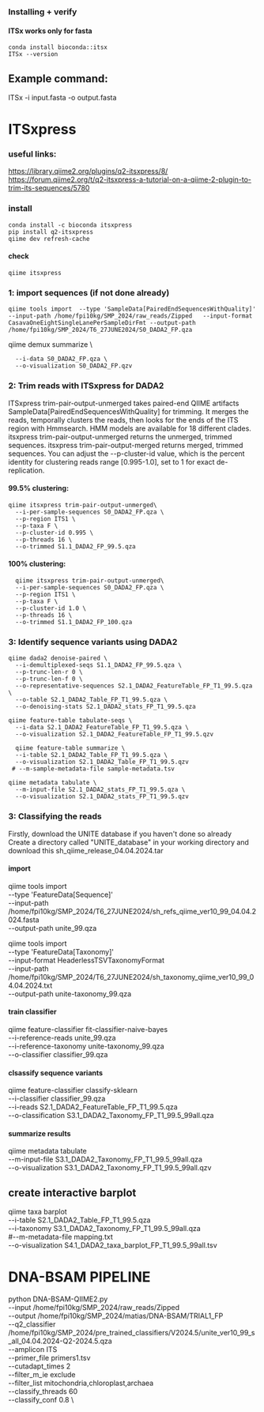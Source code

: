 ### Installing + verify 

#### ITSx works only for fasta
    conda install bioconda::itsx
    ITSx --version

## Example command: 

ITSx -i input.fasta -o output.fasta

# ITSxpress

### useful links: 
https://library.qiime2.org/plugins/q2-itsxpress/8/
https://forum.qiime2.org/t/q2-itsxpress-a-tutorial-on-a-qiime-2-plugin-to-trim-its-sequences/5780

### install
    conda install -c bioconda itsxpress
    pip install q2-itsxpress
    qiime dev refresh-cache

#### check 
    qiime itsxpress


### 1: import sequences (if not done already)

    qiime tools import  --type 'SampleData[PairedEndSequencesWithQuality]' --input-path /home/fpi10kg/SMP_2024/raw_reads/Zipped   --input-format CasavaOneEightSingleLanePerSampleDirFmt --output-path /home/fpi10kg/SMP_2024/T6_27JUNE2024/S0_DADA2_FP.qza

qiime demux summarize \
    
      --i-data S0_DADA2_FP.qza \
      --o-visualization S0_DADA2_FP.qzv

### 2: Trim reads with ITSxpress for DADA2 
ITSxpress trim-pair-output-unmerged takes paired-end QIIME artifacts
SampleData[PairedEndSequencesWithQuality] for
trimming. It merges the reads, temporally clusters the reads, then looks for
the ends of the ITS region with Hmmsearch. HMM models are available for 18
different clades. itsxpress trim-pair-output-unmerged returns the unmerged, trimmed sequences. itsxpress trim-pair-output-merged returns merged, trimmed sequences. You can adjust the --p-cluster-id value, which is the percent identity for clustering reads range [0.995-1.0], set to 1 for exact de-replication.

#### 99.5% clustering: 
    qiime itsxpress trim-pair-output-unmerged\
      --i-per-sample-sequences S0_DADA2_FP.qza \
      --p-region ITS1 \
      --p-taxa F \
      --p-cluster-id 0.995 \
      --p-threads 16 \
      --o-trimmed S1.1_DADA2_FP_99.5.qza

  
  #### 100% clustering: 
      qiime itsxpress trim-pair-output-unmerged\
      --i-per-sample-sequences S0_DADA2_FP.qza \
      --p-region ITS1 \
      --p-taxa F \
      --p-cluster-id 1.0 \
      --p-threads 16 \
      --o-trimmed S1.1_DADA2_FP_100.qza
    

### 3: Identify sequence variants using DADA2
    qiime dada2 denoise-paired \
      --i-demultiplexed-seqs S1.1_DADA2_FP_99.5.qza \
      --p-trunc-len-r 0 \
      --p-trunc-len-f 0 \
      --o-representative-sequences S2.1_DADA2_FeatureTable_FP_T1_99.5.qza \
      --o-table S2.1_DADA2_Table_FP_T1_99.5.qza \
      --o-denoising-stats S2.1_DADA2_stats_FP_T1_99.5.qza

    qiime feature-table tabulate-seqs \
      --i-data S2.1_DADA2_FeatureTable_FP_T1_99.5.qza \
      --o-visualization S2.1_DADA2_FeatureTable_FP_T1_99.5.qzv
      
      qiime feature-table summarize \
      --i-table S2.1_DADA2_Table_FP_T1_99.5.qza \
      --o-visualization S2.1_DADA2_Table_FP_T1_99.5.qzv
     # --m-sample-metadata-file sample-metadata.tsv
    
    qiime metadata tabulate \
      --m-input-file S2.1_DADA2_stats_FP_T1_99.5.qza \
      --o-visualization S2.1_DADA2_stats_FP_T1_99.5.qzv

### 3: Classifying the reads
Firstly, download the UNITE database if you haven't done so already <br>
Create a directory called "UNITE_database" in your working directory and download this sh_qiime_release_04.04.2024.tar <br>


#### import 
qiime tools import \
  --type 'FeatureData[Sequence]' \
  --input-path /home/fpi10kg/SMP_2024/T6_27JUNE2024/sh_refs_qiime_ver10_99_04.04.2024.fasta \
  --output-path unite_99.qza
  
qiime tools import \
--type 'FeatureData[Taxonomy]' \
--input-format HeaderlessTSVTaxonomyFormat \
--input-path /home/fpi10kg/SMP_2024/T6_27JUNE2024/sh_taxonomy_qiime_ver10_99_04.04.2024.txt \
--output-path unite-taxonomy_99.qza

#### train classifier 
qiime feature-classifier fit-classifier-naive-bayes \
  --i-reference-reads unite_99.qza \
  --i-reference-taxonomy unite-taxonomy_99.qza \
  --o-classifier classifier_99.qza

#### clsassify sequence variants 
qiime feature-classifier classify-sklearn \
  --i-classifier classifier_99.qza \
  --i-reads S2.1_DADA2_FeatureTable_FP_T1_99.5.qza \
  --o-classification S3.1_DADA2_Taxonomy_FP_T1_99.5_99all.qza

  #### summarize results

  qiime metadata tabulate \
  --m-input-file S3.1_DADA2_Taxonomy_FP_T1_99.5_99all.qza \
  --o-visualization S3.1_DADA2_Taxonomy_FP_T1_99.5_99all.qzv

  ## create interactive barplot

  qiime taxa barplot \
  --i-table S2.1_DADA2_Table_FP_T1_99.5.qza  \
  --i-taxonomy S3.1_DADA2_Taxonomy_FP_T1_99.5_99all.qza \
  #--m-metadata-file mapping.txt \
  --o-visualization S4.1_DADA2_taxa_barplot_FP_T1_99.5_99all.tsv








# DNA-BSAM PIPELINE
python DNA-BSAM-QIIME2.py \
--input /home/fpi10kg/SMP_2024/raw_reads/Zipped \
--output /home/fpi10kg/SMP_2024/matias/DNA-BSAM/TRIAL1_FP  \
--q2_classifier /home/fpi10kg/SMP_2024/pre_trained_classifiers/V2024.5/unite_ver10_99_s_all_04.04.2024-Q2-2024.5.qza \
--amplicon ITS \
--primer_file primers1.tsv \
--cutadapt_times 2 \
--filter_m_ie exclude \
--filter_list mitochondria,chloroplast,archaea \
--classify_threads 60 \
--classify_conf 0.8 \


